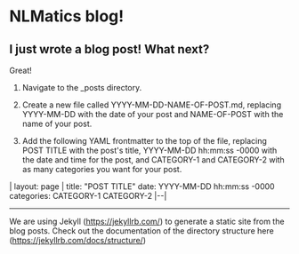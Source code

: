 # NLMatics blog!




## I just wrote a blog post! What next?

Great! 

1. Navigate to the _posts directory.

2. Create a new file called YYYY-MM-DD-NAME-OF-POST.md, replacing YYYY-MM-DD with the date of your post and NAME-OF-POST with the name of your post.

3. Add the following YAML frontmatter to the top of the file, replacing POST TITLE with the post's title, YYYY-MM-DD hh:mm:ss -0000 with the date and time for the post, and CATEGORY-1 and CATEGORY-2 with as many categories you want for your post.

| layout: page |
title: "POST TITLE" 
date: YYYY-MM-DD hh:mm:ss -0000
categories: CATEGORY-1 CATEGORY-2
|--|


------------------------

We are using Jekyll (https://jekyllrb.com/) to generate a static site from the blog posts. Check out the documentation of the directory structure here (https://jekyllrb.com/docs/structure/) 
